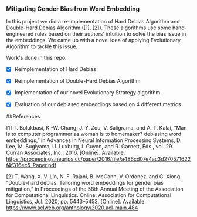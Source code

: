 ### Mitigating Gender Bias from Word Embedding

In this project we did a re-implementation of Hard Debias Algorithm and Double-Hard Debias Algorithm ([1], [2]).
These algorithms use some hand-engineered rules based on their authors' intuition to solve the bias issue in the embeddings.
We came up with a novel idea of applying Evolutionary Algorithm to tackle this issue. 

Work's done in this repo:
- [x] Reimplementation of Hard Debias
- [x] Reimplementation of Double-Hard Debias Algorithm
- [x] Implementation of our novel Evolutionary Strategy algorithm
- [x] Evaluation of our debiased embeddings based on 4 different metrics



##References

[1] T. Bolukbasi, K.-W. Chang, J. Y. Zou, V. Saligrama, and A. T. Kalai, “Man is to computer
programmer as woman is to homemaker? debiasing word embeddings,” in Advances in
Neural Information Processing Systems, D. Lee, M. Sugiyama, U. Luxburg, I. Guyon,
and R. Garnett, Eds., vol. 29. Curran Associates, Inc., 2016. [Online]. Available: https://proceedings.neurips.cc/paper/2016/file/a486cd07e4ac3d270571622f4f316ec5-Paper.pdf

[2] T. Wang, X. V. Lin, N. F. Rajani, B. McCann, V. Ordonez, and C. Xiong, “Double-hard
debias: Tailoring word embeddings for gender bias mitigation,” in Proceedings of
the 58th Annual Meeting of the Association for Computational Linguistics. Online:
Association for Computational Linguistics, Jul. 2020, pp. 5443–5453. [Online]. Available:
https://www.aclweb.org/anthology/2020.acl-main.484 